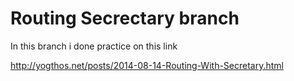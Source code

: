 # Routing Secrectary branch

In this branch i done practice on this link

http://yogthos.net/posts/2014-08-14-Routing-With-Secretary.html
